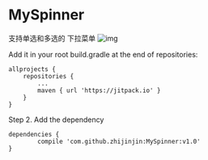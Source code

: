 # MySpinner
支持单选和多选的 下拉菜单
![img](http://recordit.co/WaRCQ9YCLy) 

Add it in your root build.gradle at the end of repositories:

	allprojects {
		repositories {
			...
			maven { url 'https://jitpack.io' }
		}
	}
  
Step 2. Add the dependency

	dependencies {
	        compile 'com.github.zhijinjin:MySpinner:v1.0'
	}




